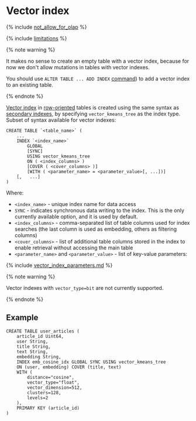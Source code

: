 # Vector index

{% include [not_allow_for_olap](../../../../_includes/not_allow_for_olap_note.md) %}

{% include [limitations](../../../../_includes/vector_index_limitations.md) %}

{% note warning %}

It makes no sense to create an empty table with a vector index, because for now we don't allow mutations in tables with vector indexes.

You should use `ALTER TABLE ... ADD INDEX` [command](../alter_table/indexes.md)) to add a vector index to an existing table.

{% endnote %}

[Vector index](../../../../concepts/glossary.md#vector-index) in [row-oriented](../../../../concepts/datamodel/table.md#row-oriented-tables) tables is created using the same syntax as [secondary indexes](secondary_index.md), by specifying `vector_kmeans_tree` as the index type. Subset of syntax available for vector indexes:

```yql
CREATE TABLE `<table_name>` (
    ...
    INDEX `<index_name>`
        GLOBAL
        [SYNC]
        USING vector_kmeans_tree
        ON ( <index_columns> )
        [COVER ( <cover_columns> )]
        [WITH ( <parameter_name> = <parameter_value>[, ...])]
    [,   ...]
)
```

Where:

* `<index_name>` - unique index name for data access
* `SYNC` - indicates synchronous data writing to the index. This is the only currently available option, and it is used by default.
* `<index_columns>` - comma-separated list of table columns used for index searches (the last column is used as embedding, others as filtering columns)
* `<cover_columns>` - list of additional table columns stored in the index to enable retrieval without accessing the main table
* `<parameter_name>` and `<parameter_value>` - list of key-value parameters:

{% include [vector_index_parameters.md](../_includes/vector_index_parameters.md) %}

{% note warning %}

Vector indexes with `vector_type=bit` are not currently supported.

{% endnote %}

## Example

```yql
CREATE TABLE user_articles (
    article_id Uint64,
    user String,
    title String,
    text String,
    embedding String,
    INDEX emb_cosine_idx GLOBAL SYNC USING vector_kmeans_tree
    ON (user, embedding) COVER (title, text)
    WITH (
        distance="cosine",
        vector_type="float",
        vector_dimension=512,
        clusters=128,
        levels=2
    ),
    PRIMARY KEY (article_id)
)
```
